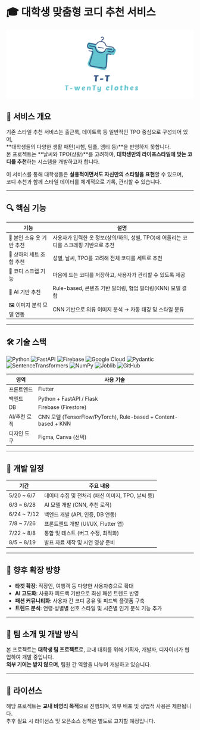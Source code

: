 # 🎓 대학생 맞춤형 코디 추천 서비스

![로고](image/로고.png)


## 🧥 서비스 개요
기존 스타일 추천 서비스는 출근룩, 데이트룩 등 일반적인 TPO 중심으로 구성되어 있어,  
**대학생들의 다양한 생활 패턴(시험, 팀플, 엠티 등)**을 반영하지 못합니다.  
본 프로젝트는 **날씨와 TPO(상황)**를 고려하여, **대학생만의 라이프스타일에 맞는 코디를 추천**하는 시스템을 개발하고자 합니다.

이 서비스를 통해 대학생들은 **실용적이면서도 자신만의 스타일을 표현**할 수 있으며,  
코디 추천과 함께 스타일 데이터를 체계적으로 기록, 관리할 수 있습니다.

---

## 🔍 핵심 기능

| 기능 | 설명 |
|------|------|
| 👕 본인 소유 옷 기반 추천 | 사용자가 입력한 옷 정보(상의/하의, 성별, TPO)에 어울리는 코디를 스크래핑 기반으로 추천 |
| 👗 상하의 세트 조합 추천 | 성별, 날씨, TPO를 고려해 전체 코디를 세트로 추천 |
| 📌 코디 스크랩 기능 | 마음에 드는 코디를 저장하고, 사용자가 관리할 수 있도록 제공 |
| 🧠 AI 기반 추천 | Rule-based, 콘텐츠 기반 필터링, 협업 필터링(KNN) 모델 결합 |
| 🖼 이미지 분석 모델 연동 | CNN 기반으로 의류 이미지 분석 → 자동 태깅 및 스타일 분류 |

---

## 🛠️ 기술 스택

![Python](https://img.shields.io/badge/Python-3776AB?style=for-the-badge&logo=python&logoColor=white)
![FastAPI](https://img.shields.io/badge/FastAPI-009688?style=for-the-badge&logo=fastapi&logoColor=white)
![Firebase](https://img.shields.io/badge/Firebase-FFCA28?style=for-the-badge&logo=firebase&logoColor=black)
![Google Cloud](https://img.shields.io/badge/Google%20Cloud-4285F4?style=for-the-badge&logo=googlecloud&logoColor=white)
![Pydantic](https://img.shields.io/badge/Pydantic-E92063?style=for-the-badge&logo=pydantic&logoColor=white)
![SentenceTransformers](https://img.shields.io/badge/SentenceTransformers-1A73E8?style=for-the-badge&logo=semanticweb&logoColor=white)
![NumPy](https://img.shields.io/badge/NumPy-013243?style=for-the-badge&logo=numpy&logoColor=white)
![Joblib](https://img.shields.io/badge/Joblib-FF9900?style=for-the-badge&logo=python&logoColor=white)
![GitHub](https://img.shields.io/badge/GitHub-181717?style=for-the-badge&logo=github&logoColor=white)


| 영역 | 사용 기술 |
|------|-----------|
| 프론트엔드 | Flutter |
| 백엔드 | Python + FastAPI / Flask |
| DB | Firebase (Firestore) |
| AI/추천 로직 | CNN 모델 (TensorFlow/PyTorch), Rule-based + Content-based + KNN |
| 디자인 도구 | Figma, Canva (선택) |

---

## 📆 개발 일정

| 기간 | 주요 내용 |
|------|-----------|
| 5/20 ~ 6/7 | 데이터 수집 및 전처리 (패션 이미지, TPO, 날씨 등) |
| 6/3 ~ 6/28 | AI 모델 개발 (CNN, 추천 로직) |
| 6/24 ~ 7/12 | 백엔드 개발 (API, 인증, DB 연동) |
| 7/8 ~ 7/26 | 프론트엔드 개발 (UI/UX, Flutter 앱) |
| 7/22 ~ 8/8 | 통합 및 테스트 (버그 수정, 최적화) |
| 8/5 ~ 8/19 | 발표 자료 제작 및 시연 영상 준비 |

---

## 🚀 향후 확장 방향

- **타겟 확장**: 직장인, 여행객 등 다양한 사용자층으로 확대  
- **AI 고도화**: 사용자 피드백 기반으로 최신 패션 트렌드 반영  
- **패션 커뮤니티화**: 사용자 간 코디 공유 및 피드백 플랫폼 구축  
- **트렌드 분석**: 연령·성별별 선호 스타일 및 시즌별 인기 분석 기능 추가  

---

## 🙌 팀 소개 및 개발 방식

본 프로젝트는 **대학생 팀 프로젝트**로, 교내 대회를 위해 기획자, 개발자, 디자이너가 협업하여 개발 중입니다.  
**외부 기여는 받지 않으며**, 팀원 간 역할을 나누어 개발하고 있습니다.

---

## 📄 라이선스

해당 프로젝트는 **교내 비영리 목적**으로 진행되며, 외부 배포 및 상업적 사용은 제한됩니다.  
추후 필요 시 라이선스 및 오픈소스 정책은 별도로 고지할 예정입니다.
